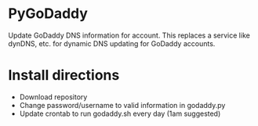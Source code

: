 # PyGoDaddy
Update GoDaddy DNS information for account. This replaces a service like dynDNS, etc. for dynamic DNS updating for GoDaddy accounts. 

Install directions
============

* Download repository
* Change password/username to valid information in godaddy.py
* Update crontab to run godaddy.sh every day (1am suggested)
